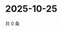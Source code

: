 # 2025-10-25

共 0 条

<!-- BEGIN ZHIHUQUESTIONS -->
<!-- 最后更新时间 Sat Oct 25 2025 18:10:24 GMT+0800 (China Standard Time) -->

<!-- END ZHIHUQUESTIONS -->
